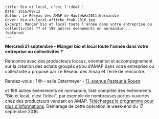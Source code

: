 	title: Bio et local, c'est l'idéal !
    Date: 2016/09/12
    Author: Le Réseau des AMAP de Haute&#x2011;Normandie
    Cover: bio-et-local-affiche-fnab-2016.jpg
    Excerpt: Manger bio et local toute l'année dans votre entreprise ou collectivités ?? et 199 autres événements en normandie ...
    featured:
    ---
   
**Mercredi 21 septembre - Manger bio et local toute l'année dans votre entreprise ou collectivités ?**

Rencontre avec des producteurs locaux, orientation et accompagnement sur la création des achats groupés et/ou d’AMAP dans votre entreprise ou collectivité »
proposé par Le Réseau des Amap et Terre de rencontre.

Rendez-vous : 14h - salle Ostermeyer - [11, avenue Pasteur à Rouen](http://www.openstreetmap.org/#map=19/49.44445/1.07836)

et 199 autres événements en normandie, liste complète des évènements "Bio et local, c'est l'idéal", par exemple de nombreuses portes ouvertes chez des producteurs vendant en AMAP. [Téléchargez le programme pour plus d'informations](http://www.bio-normandie.org/wp-content/uploads/2015/09/PROGRAMME-NORMANDIE-BEL-MAIL.pdf). Démarage de cette opération le week-end du 17 septembre 2016.

